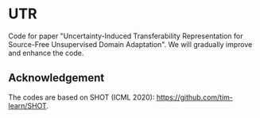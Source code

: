 # UTR
Code for paper "Uncertainty-Induced Transferability Representation for Source-Free Unsupervised Domain Adaptation". We will gradually improve and enhance the code.
## Acknowledgement
The codes are based on SHOT (ICML 2020): https://github.com/tim-learn/SHOT.
